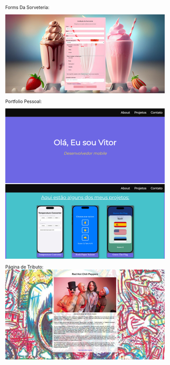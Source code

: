 Forms Da Sorveteria:

![Formulário da Sorveteria](formsDaSoveteria.png)

Portfolio Pessoal:

![Portfolio](portfolio.png)
![Portfolio](portfolio2.png)

Página de Tributo:
![Página de Tributo](tributo.jpeg)
